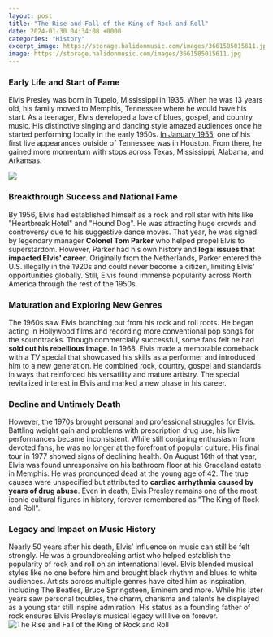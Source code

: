 ```yaml
---
layout: post
title: "The Rise and Fall of the King of Rock and Roll"
date: 2024-01-30 04:34:08 +0000
categories: "History"
excerpt_image: https://storage.halidonmusic.com/images/3661585015611.jpg
image: https://storage.halidonmusic.com/images/3661585015611.jpg
---
```


### Early Life and Start of Fame 
Elvis Presley was born in Tupelo, Mississippi in 1935. When he was 13 years old, his family moved to Memphis, Tennessee where he would have his start. As a teenager, Elvis developed a love of blues, gospel, and country music. His distinctive singing and dancing style amazed audiences once he started performing locally in the early 1950s. [In January 1955](https://store.fi.io.vn/collection/agarwal), one of his first live appearances outside of Tennessee was in Houston. From there, he gained more momentum with stops across Texas, Mississippi, Alabama, and Arkansas. 

![](https://static.qobuz.com/images/covers/mb/7o/iccayj2db7omb_600.jpg)
### Breakthrough Success and National Fame
By 1956, Elvis had established himself as a rock and roll star with hits like "Heartbreak Hotel" and "Hound Dog". He was attracting huge crowds and controversy due to his suggestive dance moves. That year, he was signed by legendary manager **Colonel Tom Parker** who helped propel Elvis to superstardom. However, Parker had his own history and **legal issues that impacted Elvis' career**. Originally from the Netherlands, Parker entered the U.S. illegally in the 1920s and could never become a citizen, limiting Elvis' opportunities globally. Still, Elvis found immense popularity across North America through the rest of the 1950s.
### Maturation and Exploring New Genres
The 1960s saw Elvis branching out from his rock and roll roots. He began acting in Hollywood films and recording more conventional pop songs for the soundtracks. Though commercially successful, some fans felt he had **sold out his rebellious image**. In 1968, Elvis made a memorable comeback with a TV special that showcased his skills as a performer and introduced him to a new generation. He combined rock, country, gospel and standards in ways that reinforced his versatility and mature artistry. The special revitalized interest in Elvis and marked a new phase in his career.
### Decline and Untimely Death 
However, the 1970s brought personal and professional struggles for Elvis. Battling weight gain and problems with prescription drug use, his live performances became inconsistent. While still conjuring enthusiasm from devoted fans, he was no longer at the forefront of popular culture. His final tour in 1977 showed signs of declining health. On August 16th of that year, Elvis was found unresponsive on his bathroom floor at his Graceland estate in Memphis. He was pronounced dead at the young age of 42. The true causes were unspecified but attributed to **cardiac arrhythmia caused by years of drug abuse**. Even in death, Elvis Presley remains one of the most iconic cultural figures in history, forever remembered as "The King of Rock and Roll".
### Legacy and Impact on Music History
Nearly 50 years after his death, Elvis’ influence on music can still be felt strongly. He was a groundbreaking artist who helped establish the popularity of rock and roll on an international level. Elvis blended musical styles like no one before him and brought black rhythm and blues to white audiences. Artists across multiple genres have cited him as inspiration, including The Beatles, Bruce Springsteen, Eminem and more. While his later years saw personal troubles, the charm, charisma and talents he displayed as a young star still inspire admiration. His status as a founding father of rock ensures Elvis Presley’s musical legacy will live on forever.
![The Rise and Fall of the King of Rock and Roll](https://storage.halidonmusic.com/images/3661585015611.jpg)